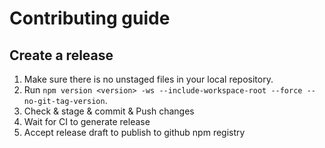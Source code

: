 # Contributing guide

## Create a release

1. Make sure there is no unstaged files in your local repository.
2. Run `npm version <version> -ws --include-workspace-root --force --no-git-tag-version`.
3. Check & stage & commit & Push changes
4. Wait for CI to generate release
5. Accept release draft to publish to github npm registry
